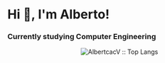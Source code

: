 <h1 align="left">Hi 👋, I'm Alberto!</h1>
<h3 align="left">Currently studying Computer Engineering</h3>

<div align="center">
 <img src="https://github-readme-stats.vercel.app/api/top-langs/?username=AlbertcacV&langs_count=100&theme=tokyonight&layout=compact" alt="AlbertcacV :: Top Langs" />
</div>






